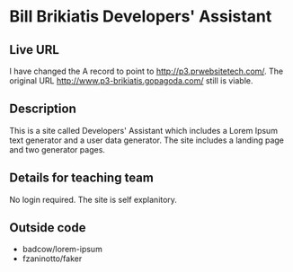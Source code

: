 # Bill Brikiatis Developers' Assistant

## Live URL
I have changed the A record to point to <http://p3.prwebsitetech.com/>. The original URL http://www.p3-brikiatis.gopagoda.com/ still is viable.

## Description
This is a site called Developers' Assistant which includes a Lorem Ipsum text generator and a user data generator. The site includes a landing page and two generator pages.

## Details for teaching team
No login required. The site is self explanitory.

## Outside code
* badcow/lorem-ipsum
* fzaninotto/faker

